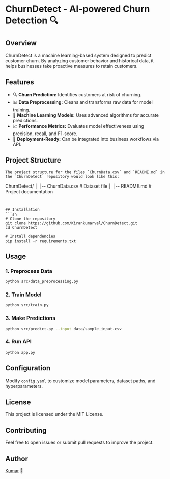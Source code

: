 
# ChurnDetect - AI-powered Churn Detection 🔍

## Overview
ChurnDetect is a machine learning-based system designed to predict customer churn. By analyzing customer behavior and historical data, it helps businesses take proactive measures to retain customers. 

## Features
- 🔍 **Churn Prediction:** Identifies customers at risk of churning.
- 📊 **Data Preprocessing:** Cleans and transforms raw data for model training.
- 🤖 **Machine Learning Models:** Uses advanced algorithms for accurate predictions.
- 📈 **Performance Metrics:** Evaluates model effectiveness using precision, recall, and F1-score.
- 🚀 **Deployment-Ready:** Can be integrated into business workflows via API.

## Project Structure
```
The project structure for the files `ChurnData.csv` and `README.md` in the `ChurnDetect` repository would look like this:

```
ChurnDetect/
│
│-- ChurnData.csv       # Dataset file
│
│-- README.md           # Project documentation
```


## Installation
```sh
# Clone the repository
git clone https://github.com/Kirankumarvel/ChurnDetect.git
cd ChurnDetect

# Install dependencies
pip install -r requirements.txt
```

## Usage
### 1. Preprocess Data
```sh
python src/data_preprocessing.py
```
### 2. Train Model
```sh
python src/train.py
```
### 3. Make Predictions
```sh
python src/predict.py --input data/sample_input.csv
```
### 4. Run API
```sh
python app.py
```

## Configuration
Modify `config.yaml` to customize model parameters, dataset paths, and hyperparameters.

## License
This project is licensed under the MIT License.

## Contributing
Feel free to open issues or submit pull requests to improve the project.

## Author
[Kumar](https://yourwebsite.com) 🚀
```

